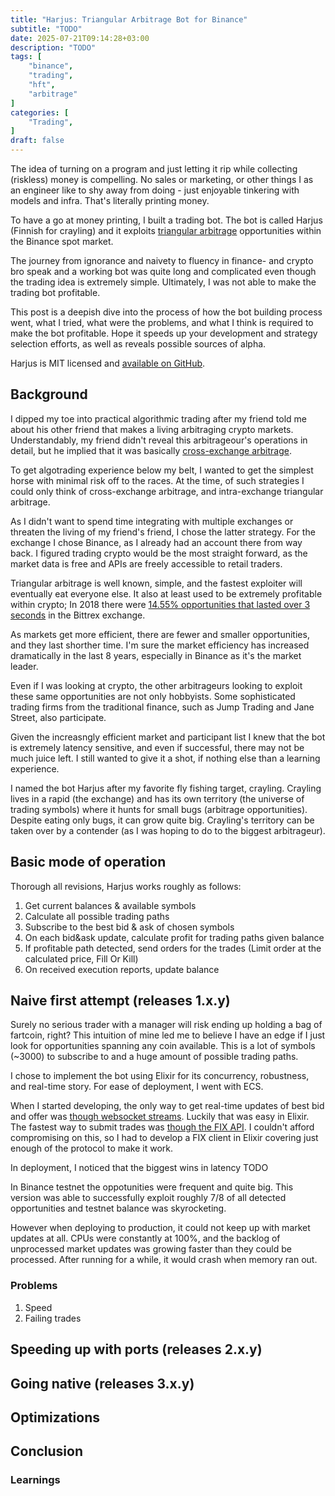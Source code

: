 ```yaml
---
title: "Harjus: Triangular Arbitrage Bot for Binance"
subtitle: "TODO"
date: 2025-07-21T09:14:28+03:00
description: "TODO"
tags: [
    "binance",
    "trading",
    "hft",
    "arbitrage"
]
categories: [
    "Trading",
]
draft: false
---
```


The idea of turning on a program and just letting it rip while collecting (riskless) money is compelling.
No sales or marketing, or other things I as an engineer like to shy away from doing - just enjoyable tinkering with models and infra.
That's literally printing money.

To have a go at money printing, I built a trading bot.
The bot is called Harjus (Finnish for crayling) and it exploits [triangular arbitrage](https://en.wikipedia.org/wiki/Triangular_arbitrage) opportunities within the Binance spot market.

The journey from ignorance and naivety to fluency in finance- and crypto bro speak and a working bot was quite long and complicated even though the trading idea is extremely simple.
Ultimately, I was not able to make the trading bot profitable.

This post is a deepish dive into the process of how the bot building process went, what I tried, what were the problems, and what I think is required to make the bot profitable.
Hope it speeds up your development and strategy selection efforts, as well as reveals possible sources of alpha.

Harjus is MIT licensed and [available on GitHub](https://github.com/ValtteriL/harjus).

## Background

I dipped my toe into practical algorithmic trading after my friend told me about his other friend that makes a living arbitraging crypto markets.
Understandably, my friend didn't reveal this arbitrageour's operations in detail, but he implied that it was basically [cross-exchange arbitrage](https://www.coinapi.io/learn/glossary/cross-exchange-arbitrage).

To get algotrading experience below my belt, I wanted to get the simplest horse with minimal risk off to the races.
At the time, of such strategies I could only think of cross-exchange arbitrage, and intra-exchange triangular arbitrage.

As I didn't want to spend time integrating with multiple exchanges or threaten the living of my friend's friend, I chose the latter strategy.
For the exchange I chose Binance, as I already had an account there from way back. I figured trading crypto would be the most straight forward, as the market data is free and APIs are freely accessible to retail traders.

Triangular arbitrage is well known, simple, and the fastest exploiter will eventually eat everyone else.
It also at least used to be extremely profitable within crypto;
In 2018 there were [14.55% opportunities that lasted over 3 seconds](https://steemit.com/cryptocurrency/@zaccharles/cryptocurrency-triangular-arbitrage) in the Bittrex exchange.

As markets get more efficient, there are fewer and smaller opportunities, and they last shorther time.
I'm sure the market efficiency has increased dramatically in the last 8 years, especially in Binance as it's the market leader.

Even if I was looking at crypto, the other arbitrageurs looking to exploit these same opportunities are not only hobbyists.
Some sophisticated trading firms from the traditional finance, such as Jump Trading and Jane Street, also participate.

Given the increasngly efficient market and participant list I knew that the bot is extremely latency sensitive, and even if successful, there may not be much juice left.
I still wanted to give it a shot, if nothing else than a learning experience.

I named the bot Harjus after my favorite fly fishing target, crayling.
Crayling lives in a rapid (the exchange) and has its own territory (the universe of trading symbols) where it hunts for small bugs (arbitrage opportunities).
Despite eating only bugs, it can grow quite big.
Crayling's territory can be taken over by a contender (as I was hoping to do to the biggest arbitrageur).

## Basic mode of operation

Thorough all revisions, Harjus works roughly as follows:

1. Get current balances & available symbols
2. Calculate all possible trading paths
3. Subscribe to the best bid & ask of chosen symbols
4. On each bid&ask update, calculate profit for trading paths given balance
5. If profitable path detected, send orders for the trades (Limit order at the calculated price, Fill Or Kill)
6. On received execution reports, update balance

## Naive first attempt (releases 1.x.y)

Surely no serious trader with a manager will risk ending up holding a bag of fartcoin, right?
This intuition of mine led me to believe I have an edge if I just look for opportunities spanning any coin available.
This is a lot of symbols (~3000) to subscribe to and a huge amount of possible trading paths.

I chose to implement the bot using Elixir for its concurrency, robustness, and real-time story.
For ease of deployment, I went with ECS.

When I started developing, the only way to get real-time updates of best bid and offer was [though websocket streams](https://developers.binance.com/docs/binance-spot-api-docs/web-socket-streams#individual-symbol-book-ticker-streams).
Luckily that was easy in Elixir.
The fastest way to submit trades was [though the FIX API](https://developers.binance.com/docs/binance-spot-api-docs/fix-api#newordersingle-d).
I couldn't afford compromising on this, so I had to develop a FIX client in Elixir covering just enough of the protocol to make it work.

In deployment, I noticed that the biggest wins in latency TODO

In Binance testnet the oppotunities were frequent and quite big.
This version was able to successfully exploit roughly 7/8 of all detected opportunities and testnet balance was skyrocketing.

However when deploying to production, it could not keep up with market updates at all.
CPUs were constantly at 100%, and the backlog of unprocessed market updates was growing faster than they could be processed.
After running for a while, it would crash when memory ran out.

### Problems

1. Speed
2. Failing trades

## Speeding up with ports (releases 2.x.y)

## Going native (releases 3.x.y)

## Optimizations

## Conclusion

### Learnings
